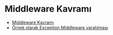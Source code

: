 # Middleware Kavramı

- [Middleware Kavramı](1-middleware-nedir/)
- [Örnek olarak Exception Middleware yaratılması](2-projeye-mw-eklenmesi/)
